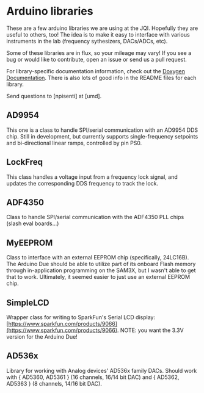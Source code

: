 # Arduino libraries

These are a few arduino libraries we are using at the JQI. Hopefully they are useful to others, too! The idea is
to make it easy to interface with various instruments in the lab (frequency sythesizers, DACs/ADCs, etc).

Some of these libraries are in flux, so your mileage may vary! If you see a bug or would like to contribute, open an
issue or send us a pull request.

For library-specific documentation information, check out the [Doxygen Documentation](http://jqiamo.github.io/AMOArduino). 
There is also lots of good info in the README files for each library.

Send questions to [npisenti] at [umd].

## AD9954

This one is a class to handle SPI/serial communication with an AD9954 DDS chip.
Still in development, but currently supports single-frequency setpoints and bi-directional 
linear ramps, controlled by pin PS0.

## LockFreq

This class handles a voltage input from a frequency lock signal, and updates the corresponding
DDS frequency to track the lock.

## ADF4350

Class to handle SPI/serial communication with the ADF4350 PLL chips (slash eval boards...)

## MyEEPROM

Class to interface with an external EEPROM chip (specifically, 24LC16B). The Arduino Due should be able to utilize part of 
its onboard Flash memory through in-application programming on the SAM3X, but I wasn't able to get that to work. Ultimately, it
seemed easier to just use an external EEPROM chip.

## SimpleLCD

Wrapper class for writing to SparkFun's Serial LCD display: [https://www.sparkfun.com/products/9066](https://www.sparkfun.com/products/9066). NOTE: you want the 3.3V version for the Arduino Due!

## AD536x

Library for working with Analog devices' AD536x family DACs. Should work with { AD5360, AD5361 }  (16 channels, 16/14 bit DAC) and { AD5362, AD5363 } (8 channels, 14/16 bit DAC).
